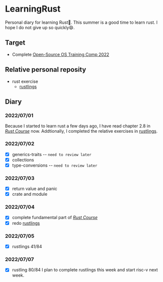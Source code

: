 # LearningRust
Personal diary for learning Rust🦀. This summer is a good time to learn rust. I hope I do not give up so quickly😄.
## Target
- Complete [Open-Source OS Training Comp 2022](https://github.com/LearningOS/rust-based-os-comp2022)
## Relative personal reposity
- rust exercise
  - [rustlings](https://github.com/Weijun-H/rustlings)
## Diary
### 2022/07/01
Because I started to learn rust a few days ago, I have read  chapter 2.8 in [*Rust Course*](https://course.rs/basic/trait/trait.html) now. Addtionally, I completed the relative exercises in [rustlings](https://github.com/Weijun-H/rustlings).
### 2022/07/02
- [x] generics-traits -- `need to review later`
- [x] collections
- [x] type-conversions -- `need to review later`
### 2022/07/03
- [x] return value and panic
- [x] crate and module 
### 2022/07/04
- [x] complete fundamental part of [*Rust Course*](https://course.rs/basic/trait/trait.html)
- [x] redo [rustlings](https://github.com/Weijun-H/rustlings)
### 2022/07/05
- [x] rustlings 41/84
### 2022/07/07
- [x] rustling 80/84
I plan to complete rustlings this week and start risc-v next week.
